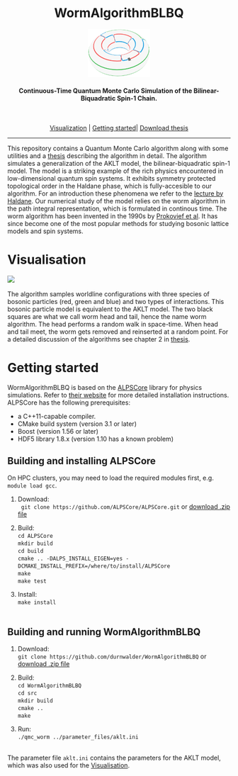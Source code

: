 


<div align="center">
<h1>WormAlgorithmBLBQ</h1>

 <img src="visualisations/torus_logo2.png" width="140" />

<h4>Continuous-Time Quantum Monte Carlo Simulation of the Bilinear-Biquadratic Spin-1 Chain.</h4>

<br />

[Visualization](#visualization) |
[Getting started](#getting-started)|
[Download thesis](https://github.com/durnwalder/WormAlgorithmBLBQ/raw/main/thesis.pdf)
<br />
</div>
<hr />

This repository contains a Quantum Monte Carlo algorithm along with some utilities and a [thesis](https://github.com/durnwalder/WormAlgorithmBLBQ/raw/main/thesis.pdf) describing the algorithm in detail. The algorithm simulates a generalization of the AKLT model, the bilinear-biquadratic spin-1 model. The model is a striking example of the rich physics encountered in low-dimensional quantum spin systems. It exhibits symmetry protected topological order in the Haldane phase, which is fully-accesible to our algorithm. For an introduction these phenomena we refer to the [lecture by Haldane](https://www.nobelprize.org/uploads/2018/06/haldane-lecture.pdf). Our numerical study of the model relies on the worm algorithm in the path integral representation, which is formulated in continous time. The worm algorithm has been invented in the 1990s by [Prokovief et al](https://arxiv.org/abs/cond-mat/9703200). It has since become one of the most popular methods for studying bosonic lattice models and spin systems. 

# Visualisation
<p align="left">
  <img src="visualisations/insert2.gif" width="400" />
</p>

The algorithm samples worldline configurations with three species of bosonic particles (red, green and blue) and two types of interactions.  This bosonic particle model is equivalent to the AKLT model. The two black squares are what we call worm head and tail, hence the name worm algorithm. The head performs a random walk in space-time. When head and tail meet, the worm gets removed and reinserted at a random point. For a detailed discussion of the algorithms see chapter 2 in [thesis](https://github.com/durnwalder/WormAlgorithmBLBQ/raw/main/thesis.pdf).

# Getting started
WormAlgorithmBLBQ is based on the [ALPSCore](https://github.com/ALPSCore/ALPSCore)
library for physics simulations. Refer to [their website](http://alpscore.org/) for more detailed installation
instructions. ALPSCore has the following prerequisites:

  * a C++11-capable compiler.
  * CMake build system (version 3.1 or later)
  * Boost (version 1.56 or later)
  * HDF5 library 1.8.x (version 1.10 has a known problem)



## Building and installing ALPSCore
On HPC clusters, you may need to load the required modules first, e.g.  `module load gcc`.
1. Download: <br />
` git clone https://github.com/ALPSCore/ALPSCore.git` or <a href="https://github.com/ALPSCore/ALPSCore.git">download .zip file</a><br />

2. Build: <br />
`cd ALPSCore` <br />
`mkdir build` <br />
`cd build` <br />
`cmake .. -DALPS_INSTALL_EIGEN=yes -DCMAKE_INSTALL_PREFIX=/where/to/install/ALPSCore` <br />
`make `<br />
`make test`<br />

3. Install: <br />
`make install`<br /><br />  
## Building and running WormAlgorithmBLBQ


1. Download: <br />
`git clone https://github.com/durnwalder/WormAlgorithmBLBQ` or <a href="https://github.com/durnwalder/WormAlgorithmBLBQ/archive/master.zip">download .zip file</a><br />

1. Build: <br />
`cd WormAlgorithmBLBQ` <br />
`cd src` <br />
`mkdir build` <br />
`cmake ..` <br />
`make`<br />

1. Run: <br />
`./qmc_worm ../parameter_files/aklt.ini`<br /><br />  

The parameter file `aklt.ini` contains the parameters for the AKLT model, which was also used for the [Visualisation](#visualisation).
